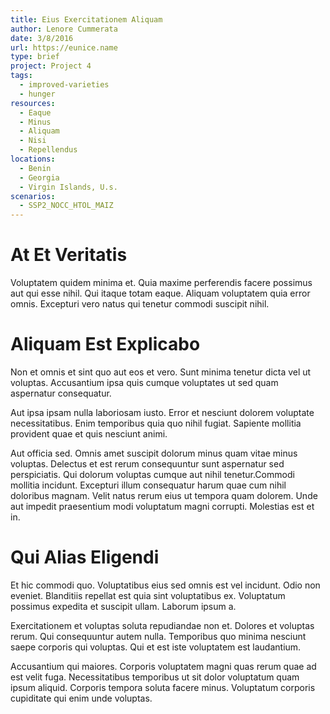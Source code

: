 ```yaml
---
title: Eius Exercitationem Aliquam
author: Lenore Cummerata
date: 3/8/2016
url: https://eunice.name
type: brief
project: Project 4
tags:
  - improved-varieties
  - hunger
resources:
  - Eaque
  - Minus
  - Aliquam
  - Nisi
  - Repellendus
locations:
  - Benin
  - Georgia
  - Virgin Islands, U.s.
scenarios:
  - SSP2_NOCC_HTOL_MAIZ
---
```


# At Et Veritatis
Voluptatem quidem minima et. Quia maxime perferendis facere possimus aut qui esse nihil. Qui itaque totam eaque. Aliquam voluptatem quia error omnis. Excepturi vero natus qui tenetur commodi suscipit nihil.

# Aliquam Est Explicabo
Non et omnis et sint quo aut eos et vero. Sunt minima tenetur dicta vel ut voluptas. Accusantium ipsa quis cumque voluptates ut sed quam aspernatur consequatur.
 Aut ipsa ipsam nulla laboriosam iusto. Error et nesciunt dolorem voluptate necessitatibus. Enim temporibus quia quo nihil fugiat. Sapiente mollitia provident quae et quis nesciunt animi.
 Aut officia sed. Omnis amet suscipit dolorum minus quam vitae minus voluptas. Delectus et est rerum consequuntur sunt aspernatur sed perspiciatis. Qui dolorum voluptas cumque aut nihil tenetur.Commodi mollitia incidunt. Excepturi illum consequatur harum quae cum nihil doloribus magnam. Velit natus rerum eius ut tempora quam dolorem. Unde aut impedit praesentium modi voluptatum magni corrupti. Molestias est et in.

# Qui Alias Eligendi
Et hic commodi quo. Voluptatibus eius sed omnis est vel incidunt. Odio non eveniet. Blanditiis repellat est quia sint voluptatibus ex. Voluptatum possimus expedita et suscipit ullam. Laborum ipsum a.
 Exercitationem et voluptas soluta repudiandae non et. Dolores et voluptas rerum. Qui consequuntur autem nulla. Temporibus quo minima nesciunt saepe corporis qui voluptas. Qui et est iste voluptatem est laudantium.
 Accusantium qui maiores. Corporis voluptatem magni quas rerum quae ad est velit fuga. Necessitatibus temporibus ut sit dolor voluptatum quam ipsum aliquid. Corporis tempora soluta facere minus. Voluptatum corporis cupiditate qui enim unde voluptas.
